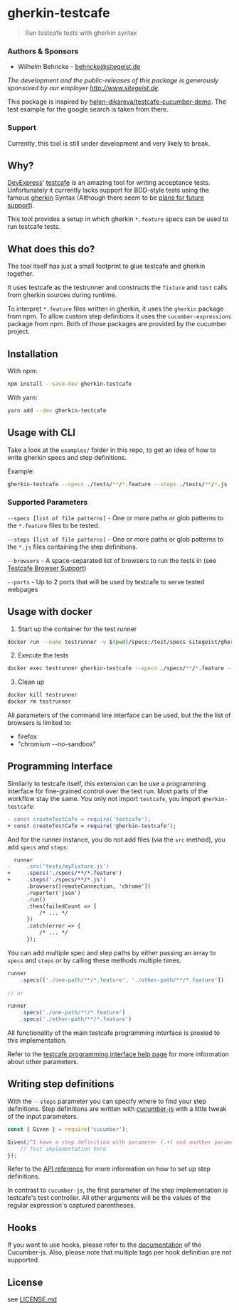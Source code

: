 # gherkin-testcafe

> Run testcafe tests with gherkin syntax

### Authors & Sponsors

* Wilhelm Behncke - behncke@sitegeist.de

*The development and the public-releases of this package is generously sponsored
by our employer http://www.sitegeist.de.*

This package is inspired by [helen-dikareva/testcafe-cucumber-demo](https://github.com/helen-dikareva/testcafe-cucumber-demo).
The test example for the google search is taken from there.

### Support

Currently, this tool is still under development and very likely to break.

## Why?

[DevExpress](https://github.com/DevExpress)' [testcafe](http://devexpress.github.io/testcafe/) is an amazing tool for writing acceptance tests. Unfortunately it currently lacks support for
BDD-style tests using the famous [gherkin](https://github.com/cucumber/cucumber/wiki/Gherkin) Syntax (Although there seem to be [plans for future support](https://github.com/DevExpress/testcafe/issues/1373#issuecomment-291526857)).

This tool provides a setup in which gherkin `*.feature` specs can be used to run testcafe tests.

## What does this do?

The tool itself has just a small footprint to glue testcafe and gherkin together.

It uses testcafe as the testrunner and constructs the `fixture` and `test` calls from gherkin sources during runtime.

To interpret `*.feature` files written in gherkin, it uses the `gherkin` package from npm. To allow custom step definitions it uses the `cucumber-expressions` package from npm. Both of those packages are provided by the cucumber project.

## Installation

With npm:

```sh
npm install --save-dev gherkin-testcafe
```

With yarn:

```sh
yarn add --dev gherkin-testcafe
```

## Usage with CLI

Take a look at the `examples/` folder in this repo, to get an idea of how to write gherkin specs and step definitions.

Example:
```sh
gherkin-testcafe --specs ./tests/**/*.feature --steps ./tests/**/*.js --browers chromium firefox
```

### Supported Parameters

`--specs [list of file patterns]` - One or more paths or glob patterns to the `*.feature` files to be tested.

`--steps [list of file patterns]` - One or more paths or glob patterns to the `*.js` files containing the step definitions.

`--browsers` - A space-separated list of browsers to run the tests in (see [Testcafe Browser Support](http://devexpress.github.io/testcafe/documentation/using-testcafe/common-concepts/browsers/browser-support.html#locally-installed-browsers))

`--ports` - Up to 2 ports that will be used by testcafe to serve tested webpages

## Usage with docker

1. Start up the container for the test runner
```sh
docker run --name testrunner -v $(pwd)/specs:/test/specs sitegeist/gherkin-testcafe
```

2. Execute the tests
```sh
docker exec testrunner gherkin-testcafe --specs ./specs/**/*.feature --steps ./specs/**/*.js --browsers firefox
```

3. Clean up
```sh
docker kill testrunner
docker rm testrunner
```

All parameters of the command line interface can be used, but the the list of browsers is limited to:

- firefox
- "chromium --no-sandbox"

## Programming Interface

Similarly to testcafe itself, this extension can be use a programming interface for fine-grained control over the test run.
Most parts of the workflow stay the same.
You only not import `testcafe`, you import `gherkin-testcafe`:

```diff
- const createTestCafe = require('testcafe');
+ const createTestCafe = require('gherkin-testcafe');
```

And for the runner instance, you do not add files (via the `src` method), you add `specs` and `steps`:

```diff
  runner
-     .src('tests/myFixture.js')
+     .specs('./specs/**/*.feature')
+     .steps('./specs/**/*.js')
      .browsers([remoteConnection, 'chrome'])
      .reporter('json')
      .run()
      .then(failedCount => {
          /* ... */
      })
      .catch(error => {
          /* ... */
      });
```

You can add multiple spec and step paths by either passing an array to `specs` and `steps` or by calling these methods multiple times.

```js
runner
    .specs(['./one-path/**/*.feature', './other-path/**/*.feature'])
    
// or

runner
    .specs('./one-path/**/*.feature')
    .specs('./other-path/**/*.feature')
```  
  
All functionality of the main testcafe programming interface is proxied to this implementation.
          
Refer to the [testcafe programming interface help page](https://devexpress.github.io/testcafe/documentation/using-testcafe/programming-interface/) for more information about other parameters.

## Writing step definitions

With the `--steps` parameter you can specify where to find your step definitions.
Step definitions are written with [cucumber-js](https://github.com/cucumber/cucumber-js) with a little tweak of the input parameters.

```js
const { Given } = require('cucumber');

Given(/^I have a step definition with parameter (.+) and another parameter (.+)$/, async (t, param1, param2) => {
    // Test implementation here
});
```

Refer to the [API reference](https://github.com/cucumber/cucumber-js/blob/master/docs/support_files/api_reference.md) for more information on how to set up step definitions.

In contrast to `cucumber-js`, the first parameter of the step implementation is testcafe's test controller.
All other arguments will be the values of the regular expression's captured parentheses.

## Hooks
If you want to use hooks, please refer to the [documentation](https://github.com/cucumber/cucumber-js/blob/master/docs/support_files/hooks.md) of the Cucumber-js. Also, please note that multiple tags per hook definition are not supported.


## License

see [LICENSE.md](./LICENSE.md)
